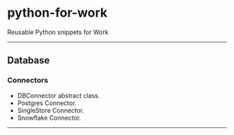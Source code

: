 # python-for-work
Reusable Python snippets for Work

---

## Database

### Connectors

* DBConnector abstract class.
* Postgres Connector.
* SingleStore Connector.
* Snowflake Connector.

---